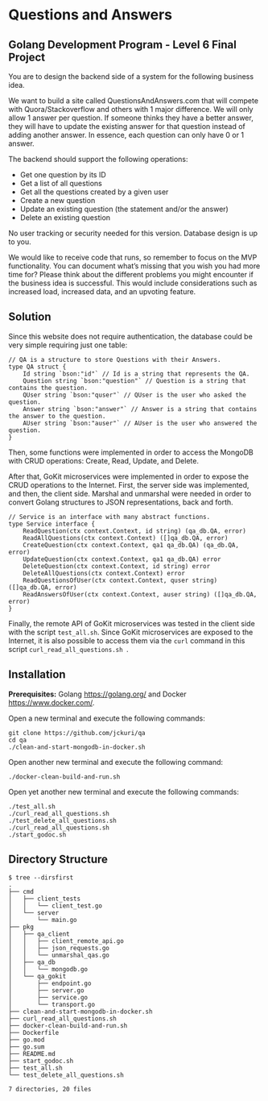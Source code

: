 # Questions and Answers

## Golang Development Program - Level 6 Final Project

You are to design the backend side of a system for the following business idea.

We want to build a site called QuestionsAndAnswers.com that will compete with Quora/Stackoverflow and others with 1 major difference. We will only allow 1 answer per question. If someone thinks they have a better answer, they will have to update the existing answer for that question instead of adding another answer. In essence, each question can only have 0 or 1 answer.

The backend should support the following operations:
- Get one question by its ID
- Get a list of all questions
- Get all the questions created by a given user
- Create a new question
- Update an existing question (the statement and/or the answer)
- Delete an existing question

No user tracking or security needed for this version. Database design is up to you.

We would like to receive code that runs, so remember to focus on the MVP functionality. You can document what’s missing that you wish you had more time for? Please think about the different problems you might encounter if the business idea is successful. This would include considerations such as increased load, increased data, and an upvoting feature.

## Solution

Since this website does not require authentication, the database could be very simple requiring just one table:

```
// QA is a structure to store Questions with their Answers.
type QA struct {
    Id string `bson:"id"` // Id is a string that represents the QA.
    Question string `bson:"question"` // Question is a string that contains the question.
    QUser string `bson:"quser"` // QUser is the user who asked the question.
    Answer string `bson:"answer"` // Answer is a string that contains the answer to the question.
    AUser string `bson:"auser"` // AUser is the user who answered the question.
}
```

Then, some functions were implemented in order to access the MongoDB with CRUD operations: Create, Read, Update, and Delete.

After that, GoKit microservices were implemented in order to expose the CRUD operations to the Internet. First, the server side was implemented, and then, the client side. Marshal and unmarshal were needed in order to convert Golang structures to JSON representations, back and forth.

```
// Service is an interface with many abstract functions.
type Service interface {
    ReadQuestion(ctx context.Context, id string) (qa_db.QA, error)
    ReadAllQuestions(ctx context.Context) ([]qa_db.QA, error)
    CreateQuestion(ctx context.Context, qa1 qa_db.QA) (qa_db.QA, error)
    UpdateQuestion(ctx context.Context, qa1 qa_db.QA) error
    DeleteQuestion(ctx context.Context, id string) error
    DeleteAllQuestions(ctx context.Context) error
    ReadQuestionsOfUser(ctx context.Context, quser string) ([]qa_db.QA, error)
    ReadAnswersOfUser(ctx context.Context, auser string) ([]qa_db.QA, error)
}
```

Finally, the remote API of GoKit microservices was tested in the client side with the script `test_all.sh`. Since GoKit microservices are exposed to the Internet, it is also possible to access them via the `curl` command in this script `curl_read_all_questions.sh `.

## Installation

**Prerequisites:** Golang <https://golang.org/> and Docker <https://www.docker.com/>.

Open a new terminal and execute the following commands:

```
git clone https://github.com/jckuri/qa
cd qa
./clean-and-start-mongodb-in-docker.sh
```

Open another new terminal and execute the following command: 

```
./docker-clean-build-and-run.sh
```

Open yet another new terminal and execute the following commands: 

```
./test_all.sh 
./curl_read_all_questions.sh 
./test_delete_all_questions.sh
./curl_read_all_questions.sh 
./start_godoc.sh
```

## Directory Structure

```
$ tree --dirsfirst
.
├── cmd
│   ├── client_tests
│   │   └── client_test.go
│   └── server
│       └── main.go
├── pkg
│   ├── qa_client
│   │   ├── client_remote_api.go
│   │   ├── json_requests.go
│   │   └── unmarshal_qas.go
│   ├── qa_db
│   │   └── mongodb.go
│   └── qa_gokit
│       ├── endpoint.go
│       ├── server.go
│       ├── service.go
│       └── transport.go
├── clean-and-start-mongodb-in-docker.sh
├── curl_read_all_questions.sh
├── docker-clean-build-and-run.sh
├── Dockerfile
├── go.mod
├── go.sum
├── README.md
├── start_godoc.sh
├── test_all.sh
└── test_delete_all_questions.sh

7 directories, 20 files
```
